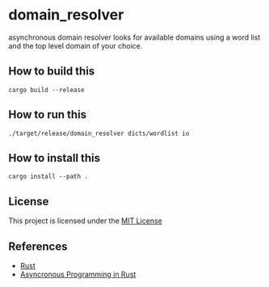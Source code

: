 # domain_resolver
asynchronous domain resolver looks for available domains using a word list and the top level domain of your choice.

## How to build this
```
cargo build --release
```


## How to run this
```
./target/release/domain_resolver dicts/wordlist io
```

## How to install this
```
cargo install --path .
```

## License
This project is licensed under the [MIT License](https://chat.openai.com/c/LICENSE)

## References
* [Rust](https://www.rust-lang.org/)
* [Asyncronous Programming in Rust](https://rust-lang.github.io/async-book/01_getting_started/01_chapter.html)
